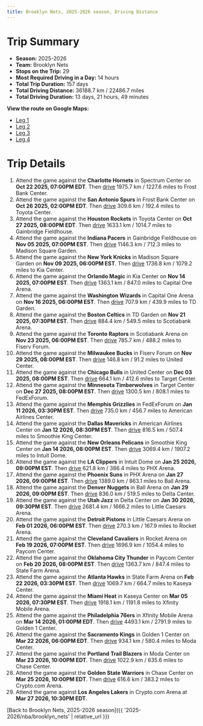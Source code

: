```yaml
---
title: Brooklyn Nets, 2025-2026 season, Driving Distance
---
```


# Trip Summary
- **Season:** 2025-2026
- **Team:** Brooklyn Nets
- **Stops on the Trip:** 29
- **Most Required Driving in a Day:** 14 hours
- **Total Trip Duration:** 157 days
- **Total Driving Distance:** 36188.7 km / 22486.7 miles
- **Total Driving Duration:** 13 days, 21 hours, 49 minutes

**View the route on Google Maps:**
- [Leg 1](https://www.google.com/maps/dir/Spectrum+Center+Charlotte+NC/Frost+Bank+Center+San+Antonio+TX/Toyota+Center+Houston+TX/Gainbridge+Fieldhouse+Indianapolis+IN/Madison+Square+Garden+New+York+NY/Kia+Center+Orlando+FL/Capital+One+Arena+Washington+DC/TD+Garden+Boston+MA/Scotiabank+Arena+Toronto+ON/Fiserv+Forum+Milwaukee+WI)
- [Leg 2](https://www.google.com/maps/dir/Fiserv+Forum+Milwaukee+WI/United+Center+Chicago+IL/Target+Center+Minneapolis+MN/FedExForum+Memphis+TN/American+Airlines+Center+Dallas+TX/Smoothie+King+Center+New+Orleans+LA/Intuit+Dome+Inglewood+CA/PHX+Arena+Phoenix+AZ/Ball+Arena+Denver+CO/Delta+Center+Salt+Lake+City+UT)
- [Leg 3](https://www.google.com/maps/dir/Delta+Center+Salt+Lake+City+UT/Little+Caesars+Arena+Detroit+MI/Rocket+Arena+Cleveland+OH/Paycom+Center+Oklahoma+City+OK/State+Farm+Arena+Atlanta+GA/Kaseya+Center+Miami+FL/Xfinity+Mobile+Arena+Philadelphia+PA/Golden+1+Center+Sacramento+CA/Moda+Center+Portland+OR/Chase+Center+San+Francisco+CA)
- [Leg 4](https://www.google.com/maps/dir/Chase+Center+San+Francisco+CA/Crypto.com+Arena+Los+Angeles+CA)

# Trip Details
1. Attend the game against the **Charlotte Hornets** in Spectrum Center on **Oct 22 2025, 07:00PM EDT**. Then [drive](https://www.google.com/maps/dir/Spectrum+Center+Charlotte+NC/Frost+Bank+Center+San+Antonio+TX) 1975.7 km / 1227.6 miles to Frost Bank Center.
2. Attend the game against the **San Antonio Spurs** in Frost Bank Center on **Oct 26 2025, 02:00PM EDT**. Then [drive](https://www.google.com/maps/dir/Frost+Bank+Center+San+Antonio+TX/Toyota+Center+Houston+TX) 309.6 km / 192.4 miles to Toyota Center.
3. Attend the game against the **Houston Rockets** in Toyota Center on **Oct 27 2025, 08:00PM EDT**. Then [drive](https://www.google.com/maps/dir/Toyota+Center+Houston+TX/Gainbridge+Fieldhouse+Indianapolis+IN) 1633.1 km / 1014.7 miles to Gainbridge Fieldhouse.
4. Attend the game against the **Indiana Pacers** in Gainbridge Fieldhouse on **Nov 05 2025, 07:00PM EST**. Then [drive](https://www.google.com/maps/dir/Gainbridge+Fieldhouse+Indianapolis+IN/Madison+Square+Garden+New+York+NY) 1146.3 km / 712.3 miles to Madison Square Garden.
5. Attend the game against the **New York Knicks** in Madison Square Garden on **Nov 09 2025, 06:00PM EST**. Then [drive](https://www.google.com/maps/dir/Madison+Square+Garden+New+York+NY/Kia+Center+Orlando+FL) 1736.8 km / 1079.2 miles to Kia Center.
6. Attend the game against the **Orlando Magic** in Kia Center on **Nov 14 2025, 07:00PM EST**. Then [drive](https://www.google.com/maps/dir/Kia+Center+Orlando+FL/Capital+One+Arena+Washington+DC) 1363.1 km / 847.0 miles to Capital One Arena.
7. Attend the game against the **Washington Wizards** in Capital One Arena on **Nov 16 2025, 06:00PM EST**. Then [drive](https://www.google.com/maps/dir/Capital+One+Arena+Washington+DC/TD+Garden+Boston+MA) 707.9 km / 439.9 miles to TD Garden.
8. Attend the game against the **Boston Celtics** in TD Garden on **Nov 21 2025, 07:30PM EST**. Then [drive](https://www.google.com/maps/dir/TD+Garden+Boston+MA/Scotiabank+Arena+Toronto+ON) 884.4 km / 549.5 miles to Scotiabank Arena.
9. Attend the game against the **Toronto Raptors** in Scotiabank Arena on **Nov 23 2025, 06:00PM EST**. Then [drive](https://www.google.com/maps/dir/Scotiabank+Arena+Toronto+ON/Fiserv+Forum+Milwaukee+WI) 785.7 km / 488.2 miles to Fiserv Forum.
10. Attend the game against the **Milwaukee Bucks** in Fiserv Forum on **Nov 29 2025, 08:00PM EST**. Then [drive](https://www.google.com/maps/dir/Fiserv+Forum+Milwaukee+WI/United+Center+Chicago+IL) 146.8 km / 91.2 miles to United Center.
11. Attend the game against the **Chicago Bulls** in United Center on **Dec 03 2025, 08:00PM EST**. Then [drive](https://www.google.com/maps/dir/United+Center+Chicago+IL/Target+Center+Minneapolis+MN) 664.1 km / 412.6 miles to Target Center.
12. Attend the game against the **Minnesota Timberwolves** in Target Center on **Dec 27 2025, 08:00PM EST**. Then [drive](https://www.google.com/maps/dir/Target+Center+Minneapolis+MN/FedExForum+Memphis+TN) 1300.5 km / 808.1 miles to FedExForum.
13. Attend the game against the **Memphis Grizzlies** in FedExForum on **Jan 11 2026, 03:30PM EST**. Then [drive](https://www.google.com/maps/dir/FedExForum+Memphis+TN/American+Airlines+Center+Dallas+TX) 735.0 km / 456.7 miles to American Airlines Center.
14. Attend the game against the **Dallas Mavericks** in American Airlines Center on **Jan 12 2026, 08:30PM EST**. Then [drive](https://www.google.com/maps/dir/American+Airlines+Center+Dallas+TX/Smoothie+King+Center+New+Orleans+LA) 816.5 km / 507.4 miles to Smoothie King Center.
15. Attend the game against the **New Orleans Pelicans** in Smoothie King Center on **Jan 14 2026, 08:00PM EST**. Then [drive](https://www.google.com/maps/dir/Smoothie+King+Center+New+Orleans+LA/Intuit+Dome+Inglewood+CA) 3069.4 km / 1907.2 miles to Intuit Dome.
16. Attend the game against the **LA Clippers** in Intuit Dome on **Jan 25 2026, 09:00PM EST**. Then [drive](https://www.google.com/maps/dir/Intuit+Dome+Inglewood+CA/PHX+Arena+Phoenix+AZ) 621.8 km / 386.4 miles to PHX Arena.
17. Attend the game against the **Phoenix Suns** in PHX Arena on **Jan 27 2026, 09:00PM EST**. Then [drive](https://www.google.com/maps/dir/PHX+Arena+Phoenix+AZ/Ball+Arena+Denver+CO) 1389.0 km / 863.1 miles to Ball Arena.
18. Attend the game against the **Denver Nuggets** in Ball Arena on **Jan 29 2026, 09:00PM EST**. Then [drive](https://www.google.com/maps/dir/Ball+Arena+Denver+CO/Delta+Center+Salt+Lake+City+UT) 836.0 km / 519.5 miles to Delta Center.
19. Attend the game against the **Utah Jazz** in Delta Center on **Jan 30 2026, 09:30PM EST**. Then [drive](https://www.google.com/maps/dir/Delta+Center+Salt+Lake+City+UT/Little+Caesars+Arena+Detroit+MI) 2681.4 km / 1666.2 miles to Little Caesars Arena.
20. Attend the game against the **Detroit Pistons** in Little Caesars Arena on **Feb 01 2026, 06:00PM EST**. Then [drive](https://www.google.com/maps/dir/Little+Caesars+Arena+Detroit+MI/Rocket+Arena+Cleveland+OH) 270.3 km / 167.9 miles to Rocket Arena.
21. Attend the game against the **Cleveland Cavaliers** in Rocket Arena on **Feb 19 2026, 07:00PM EST**. Then [drive](https://www.google.com/maps/dir/Rocket+Arena+Cleveland+OH/Paycom+Center+Oklahoma+City+OK) 1696.9 km / 1054.4 miles to Paycom Center.
22. Attend the game against the **Oklahoma City Thunder** in Paycom Center on **Feb 20 2026, 08:00PM EST**. Then [drive](https://www.google.com/maps/dir/Paycom+Center+Oklahoma+City+OK/State+Farm+Arena+Atlanta+GA) 1363.7 km / 847.4 miles to State Farm Arena.
23. Attend the game against the **Atlanta Hawks** in State Farm Arena on **Feb 22 2026, 03:30PM EST**. Then [drive](https://www.google.com/maps/dir/State+Farm+Arena+Atlanta+GA/Kaseya+Center+Miami+FL) 1069.7 km / 664.7 miles to Kaseya Center.
24. Attend the game against the **Miami Heat** in Kaseya Center on **Mar 05 2026, 07:30PM EST**. Then [drive](https://www.google.com/maps/dir/Kaseya+Center+Miami+FL/Xfinity+Mobile+Arena+Philadelphia+PA) 1918.1 km / 1191.8 miles to Xfinity Mobile Arena.
25. Attend the game against the **Philadelphia 76ers** in Xfinity Mobile Arena on **Mar 14 2026, 01:00PM EDT**. Then [drive](https://www.google.com/maps/dir/Xfinity+Mobile+Arena+Philadelphia+PA/Golden+1+Center+Sacramento+CA) 4493.1 km / 2791.9 miles to Golden 1 Center.
26. Attend the game against the **Sacramento Kings** in Golden 1 Center on **Mar 22 2026, 06:00PM EDT**. Then [drive](https://www.google.com/maps/dir/Golden+1+Center+Sacramento+CA/Moda+Center+Portland+OR) 934.1 km / 580.4 miles to Moda Center.
27. Attend the game against the **Portland Trail Blazers** in Moda Center on **Mar 23 2026, 10:00PM EDT**. Then [drive](https://www.google.com/maps/dir/Moda+Center+Portland+OR/Chase+Center+San+Francisco+CA) 1022.9 km / 635.6 miles to Chase Center.
28. Attend the game against the **Golden State Warriors** in Chase Center on **Mar 25 2026, 10:00PM EDT**. Then [drive](https://www.google.com/maps/dir/Chase+Center+San+Francisco+CA/Crypto.com+Arena+Los+Angeles+CA) 616.6 km / 383.2 miles to Crypto.com Arena.
29. Attend the game against **Los Angeles Lakers** in Crypto.com Arena at **Mar 27 2026, 10:30PM EDT**.

[Back to Brooklyn Nets, 2025-2026 season]({{ '2025-2026/nba/brooklyn_nets' | relative_url }})

